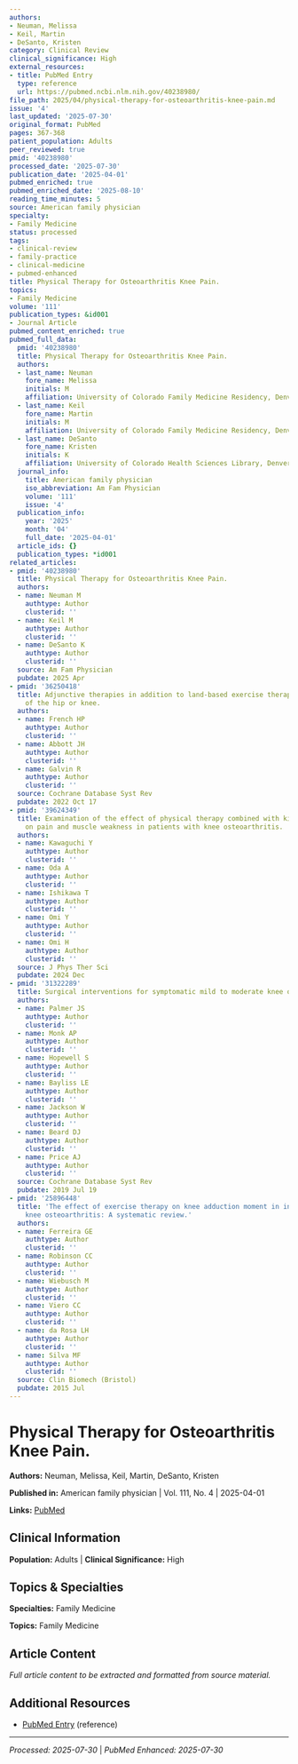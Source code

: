 ```yaml
---
authors:
- Neuman, Melissa
- Keil, Martin
- DeSanto, Kristen
category: Clinical Review
clinical_significance: High
external_resources:
- title: PubMed Entry
  type: reference
  url: https://pubmed.ncbi.nlm.nih.gov/40238980/
file_path: 2025/04/physical-therapy-for-osteoarthritis-knee-pain.md
issue: '4'
last_updated: '2025-07-30'
original_format: PubMed
pages: 367-368
patient_population: Adults
peer_reviewed: true
pmid: '40238980'
processed_date: '2025-07-30'
publication_date: '2025-04-01'
pubmed_enriched: true
pubmed_enriched_date: '2025-08-10'
reading_time_minutes: 5
source: American family physician
specialty:
- Family Medicine
status: processed
tags:
- clinical-review
- family-practice
- clinical-medicine
- pubmed-enhanced
title: Physical Therapy for Osteoarthritis Knee Pain.
topics:
- Family Medicine
volume: '111'
publication_types: &id001
- Journal Article
pubmed_content_enriched: true
pubmed_full_data:
  pmid: '40238980'
  title: Physical Therapy for Osteoarthritis Knee Pain.
  authors:
  - last_name: Neuman
    fore_name: Melissa
    initials: M
    affiliation: University of Colorado Family Medicine Residency, Denver.
  - last_name: Keil
    fore_name: Martin
    initials: M
    affiliation: University of Colorado Family Medicine Residency, Denver.
  - last_name: DeSanto
    fore_name: Kristen
    initials: K
    affiliation: University of Colorado Health Sciences Library, Denver.
  journal_info:
    title: American family physician
    iso_abbreviation: Am Fam Physician
    volume: '111'
    issue: '4'
  publication_info:
    year: '2025'
    month: '04'
    full_date: '2025-04-01'
  article_ids: {}
  publication_types: *id001
related_articles:
- pmid: '40238980'
  title: Physical Therapy for Osteoarthritis Knee Pain.
  authors:
  - name: Neuman M
    authtype: Author
    clusterid: ''
  - name: Keil M
    authtype: Author
    clusterid: ''
  - name: DeSanto K
    authtype: Author
    clusterid: ''
  source: Am Fam Physician
  pubdate: 2025 Apr
- pmid: '36250418'
  title: Adjunctive therapies in addition to land-based exercise therapy for osteoarthritis
    of the hip or knee.
  authors:
  - name: French HP
    authtype: Author
    clusterid: ''
  - name: Abbott JH
    authtype: Author
    clusterid: ''
  - name: Galvin R
    authtype: Author
    clusterid: ''
  source: Cochrane Database Syst Rev
  pubdate: 2022 Oct 17
- pmid: '39624349'
  title: Examination of the effect of physical therapy combined with kinesiology taping
    on pain and muscle weakness in patients with knee osteoarthritis.
  authors:
  - name: Kawaguchi Y
    authtype: Author
    clusterid: ''
  - name: Oda A
    authtype: Author
    clusterid: ''
  - name: Ishikawa T
    authtype: Author
    clusterid: ''
  - name: Omi Y
    authtype: Author
    clusterid: ''
  - name: Omi H
    authtype: Author
    clusterid: ''
  source: J Phys Ther Sci
  pubdate: 2024 Dec
- pmid: '31322289'
  title: Surgical interventions for symptomatic mild to moderate knee osteoarthritis.
  authors:
  - name: Palmer JS
    authtype: Author
    clusterid: ''
  - name: Monk AP
    authtype: Author
    clusterid: ''
  - name: Hopewell S
    authtype: Author
    clusterid: ''
  - name: Bayliss LE
    authtype: Author
    clusterid: ''
  - name: Jackson W
    authtype: Author
    clusterid: ''
  - name: Beard DJ
    authtype: Author
    clusterid: ''
  - name: Price AJ
    authtype: Author
    clusterid: ''
  source: Cochrane Database Syst Rev
  pubdate: 2019 Jul 19
- pmid: '25896448'
  title: 'The effect of exercise therapy on knee adduction moment in individuals with
    knee osteoarthritis: A systematic review.'
  authors:
  - name: Ferreira GE
    authtype: Author
    clusterid: ''
  - name: Robinson CC
    authtype: Author
    clusterid: ''
  - name: Wiebusch M
    authtype: Author
    clusterid: ''
  - name: Viero CC
    authtype: Author
    clusterid: ''
  - name: da Rosa LH
    authtype: Author
    clusterid: ''
  - name: Silva MF
    authtype: Author
    clusterid: ''
  source: Clin Biomech (Bristol)
  pubdate: 2015 Jul
---
```


# Physical Therapy for Osteoarthritis Knee Pain.

**Authors:** Neuman, Melissa, Keil, Martin, DeSanto, Kristen

**Published in:** American family physician | Vol. 111, No. 4 | 2025-04-01

**Links:** [PubMed](https://pubmed.ncbi.nlm.nih.gov/40238980/)

## Clinical Information

**Population:** Adults | **Clinical Significance:** High

## Topics & Specialties

**Specialties:** Family Medicine

**Topics:** Family Medicine

## Article Content

*Full article content to be extracted and formatted from source material.*

## Additional Resources

- [PubMed Entry](https://pubmed.ncbi.nlm.nih.gov/40238980/) (reference)

---

*Processed: 2025-07-30* | *PubMed Enhanced: 2025-07-30*
